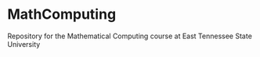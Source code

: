 # MathComputing
Repository for the Mathematical Computing course at East Tennessee State University
